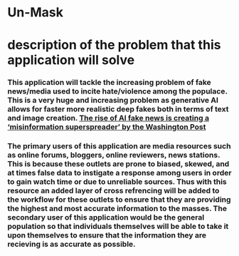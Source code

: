 # Un-Mask

# description of the problem that this application will solve
### This application will tackle the increasing problem of fake news/media used to incite hate/violence among the populace. This is a very huge and increasing problem as generative AI allows for faster more realistic deep fakes both in terms of text and image creation. [The rise of AI fake news is creating a ‘misinformation superspreader’ by the Washington Post](https://www.washingtonpost.com/technology/2023/12/17/ai-fake-news-misinformation/)

### The primary users of this application are media resources such as online forums, bloggers, online reviewers, news stations. This is because these outlets are prone to biased, skewed, and at times false data to instigate a response among users in order to gain watch time or due to unreliable sources. Thus with this resource an added layer of cross refrencing will be added to the workflow for these outlets to ensure that they are providing the highest and most accurate information to the masses. The secondary user of this application would be the general population so that individuals themselves will be able to take it upon themselves to ensure that the information they are recieving is as accurate as possible.   